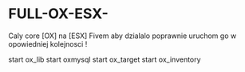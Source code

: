 # FULL-OX-ESX-
Caly core [OX] na [ESX] Fivem
aby dzialalo poprawnie uruchom go w opowiedniej kolejnosci !


start ox_lib
start oxmysql 
start ox_target
start ox_inventory
